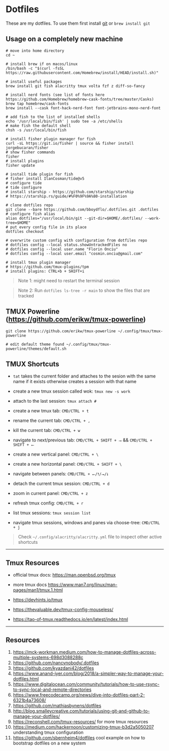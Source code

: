 # Dotfiles

These are my dotfiles. To use them first install [git](https://git-scm.com/) or `brew install git`

## Usage on a completely new machine

```shell
# move into home directory
cd ~

# install brew if on macos/linux
/bin/bash -c "$(curl -fsSL https://raw.githubusercontent.com/Homebrew/install/HEAD/install.sh)"

# install useful packages
brew install git fish alacritty tmux volta fzf z diff-so-fancy

# install nerd fonts (see list of fonts here https://github.com/Homebrew/homebrew-cask-fonts/tree/master/Casks)
brew tap homebrew/cask-fonts
brew install --cask font-hack-nerd-font font-jetbrains-mono-nerd-font

# add fish to the list of installed shells
echo '/usr/local/bin/fish' | sudo tee -a /etc/shells
# make fish the default shell
chsh -s /usr/local/bin/fish

# install fisher plugin manager for fish
curl -sL https://git.io/fisher | source && fisher install jorgebucaran/fisher
# show fisher commands
fisher
# install plugins
fisher update

# install tide plugin for fish
# fisher install IlanCosman/tide@v5
# configure tide
# tide configure
# install starship - https://github.com/starship/starship
# https://starship.rs/guide/#%F0%9F%9A%80-installation

# clone dotfiles repo
git clone --bare https://github.com/bboydflo/.dotfiles.git .dotfiles
# configure fish alias
alias dotfiles="/usr/local/bin/git --git-dir=$HOME/.dotfiles/ --work-tree=$HOME"
# put every config file in its place
dotfiles checkout

# overwrite custom config with configuration from dotfiles repo
# dotfiles config --local status.showUntrackedFiles no
# dotfiles config --local user.name "Florin Onciu"
# dotfiles config --local user.email "cosmin.onciu@gmail.com"

# install tmux plugin manager
# https://github.com/tmux-plugins/tpm
# install plugins: CTRL+b + SHIFT+i
```

> Note 1: might need to restart the terminal session

> Note 2: Run `dotfiles ls-tree -r main` to show the files that are tracked

## TMUX Powerline (https://github.com/erikw/tmux-powerline)

```shell
git clone https://github.com/erikw/tmux-powerline ~/.config/tmux/tmux-powerline

# edit default theme found ~/.config/tmux/tmux-powerline/themes/default.sh
```

## TMUX Shortcuts

- `tat` takes the current folder and attaches to the sesion with the same name if it exists otherwise creates a session with that name

- create a new tmux session called wok: `tmux new -s work`

- attach to the last session: `tmux attach #`

- create a new tmux tab: `CMD/CTRL + t`

- rename the current tab: `CMD/CTRL + ,`

- kill the current tab: `CMD/CTRL + w`

- navigate to next/previous tab: `CMD/CTRL + SHIFT + ⭢` && `CMD/CTRL + SHIFT + ⭠`

- create a new vertical panel: `CMD/CTRL + \`

- create a new horizontal panel: `CMD/CTRL + SHIFT + \`

- navigate between panels: `CMD/CTRL + ⭠/⭡/⭢/⭣`

- detach the current tmux session: `CMD/CTRL + d`

- zoom in current panel: `CMD/CTRL + z`

- refresh tmux config: `CMD/CTRL + r`

- list tmux sessions: `tmux session list`

- navigate tmux sessions, windows and panes via choose-tree: `CMD/CTRL + j`

> Check `~/.config/alacritty/alacritty.yml` file to inspect other active shortcuts

---

## Tmux Resources

- official tmux docs: https://man.openbsd.org/tmux

- more tmux docs https://www.man7.org/linux/man-pages/man1/tmux.1.html

- https://devhints.io/tmux

- https://thevaluable.dev/tmux-config-mouseless/

- https://tao-of-tmux.readthedocs.io/en/latest/index.html

---

## Resources

1.  https://mck-workman.medium.com/how-to-manage-dotfiles-across-multiple-systems-698d3088288c
2.  https://github.com/nancynobody/.dotfiles
3.  https://github.com/kyazdani42/dotfiles
4.  https://www.anand-iyer.com/blog/2018/a-simpler-way-to-manage-your-dotfiles.html
5.  https://www.digitalocean.com/community/tutorials/how-to-use-rsync-to-sync-local-and-remote-directories
6.  https://www.freecodecamp.org/news/dive-into-dotfiles-part-2-6321b4a73608/
7.  https://github.com/mathiasbynens/dotfiles
8.  http://blog.smalleycreative.com/tutorials/using-git-and-github-to-manage-your-dotfiles/
9.  https://reconshell.com/tmux-resources/ for more tmux resources
10. https://medium.com/hackernoon/customizing-tmux-b3d2a5050207 understanding tmux configuration
11. https://github.com/sbernheim4/dotfiles cool example on how to bootstrap dotfiles on a new system
